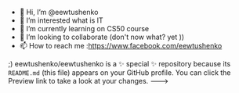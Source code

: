 - 👋 Hi, I’m @eewtushenko
- 👀 I’m interested what is IT
- 🌱 I’m currently learning on CS50 course
- 💞️ I’m looking to collaborate (don't now what? yet ))
- 📫 How to reach me :https://www.facebook.com/eewtushenko

;)
eewtushenko/eewtushenko is a ✨ special ✨ repository because its `README.md` (this file) appears on your GitHub profile.
You can click the Preview link to take a look at your changes.
--->
